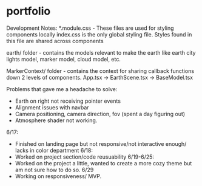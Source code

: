 # portfolio

Development Notes:
*.module.css - These files are used for styling components locally
index.css is the only global styling file. Styles found in this file are shared across components

earth/ folder - contains the models relevant to make the earth like earth city lights model, marker model, cloud model, etc.

MarkerContext/ folder - contains the context for sharing callback functions down 2 levels of components. App.tsx -> EarthScene.tsx -> BaseModel.tsx

Problems that gave me a headache to solve:
- Earth on right not receiving pointer events
- Alignment issues with navbar
- Camera positioning, camera direction, fov (spent a day figuring out)
- Atmosphere shader not working.

6/17:
- Finished on landing page but not responsive/not interactive enough/ lacks in color department
6/18:
- Worked on project section/code reusuability
6/19-6/25:
- Worked on the project a little, wanted to create a more cozy theme but am not sure how to do so.
6/29
- Working on responsiveness/ MVP.